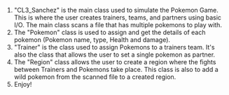 1. "CL3_Sanchez" is the main class used to simulate the Pokemon Game. This is where the user creates trainers, teams, and partners using basic I/O. The main class scans a file that has multiple pokemons to play with. 
2. The "Pokemon" class is used to assign and get the details of each pokemon (Pokemon name, type, Health and damage).
3. "Trainer" is the class used to assign Pokemons to a trainers team. It's also the class that allows the user to set a single pokemon as partner.
4. The "Region" class allows the user to create a region where the fights between Trainers and Pokemons take place. This class is also to add a wild pokemon from the scanned file to a created region.
5. Enjoy!
